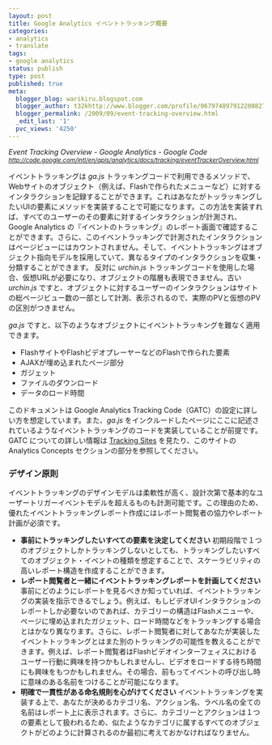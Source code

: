 ```yaml
---
layout: post
title: Google Analytics イベントトラッキング概要
categories:
- analytics
- translate
tags:
- google analytics
status: publish
type: post
published: true
meta:
  blogger_blog: warikiru.blogspot.com
  blogger_author: t32khttp://www.blogger.com/profile/06797489791220082722noreply@blogger.com
  blogger_permalink: /2009/09/event-tracking-overview.html
  _edit_last: '1'
  pvc_views: '4250'
---
```

<cite>Event Tracking Overview - Google Analytics - Google Code
<span style="font-size: 85%;"><a href="http://code.google.com/intl/en/apis/analytics/docs/tracking/eventTrackerOverview.html">http://code.google.com/intl/en/apis/analytics/docs/tracking/eventTrackerOverview.html</a></span></cite>

イベントトラッキングは <em>ga.js</em> トラッキングコードで利用できるメソッドで、Webサイトのオブジェクト（例えば、Flashで作られたメニューなど）に対するインタラクションを記録することができます。これはあなたがトッラッキングしたいUIの要素にメソッドを実装することで可能になります。この方法を実装すれば、すべてのユーザーのその要素に対するインタラクションが計測され、Google Analytics の『イベントのトラッキング』のレポート画面で確認することができます。さらに、このイベントラッキングで計測されたインタラクションはページビューにはカウントされません。そして、イベントトラッキングはオブジェクト指向モデルを採用していて、異なるタイプのインタラクションを収集・分類することができます。
反対に<em> urchin.js</em> トラッキングコードを使用した場合、仮想URLが必要になり、オブジェクトの階層も表現できません。古い<em> urchin.js</em> ですと、オブジェクトに対するユーザーのインタラクションはサイトの総ページビュー数の一部として計測、表示されるので、実際のPVと仮想のPVの区別がつきません。

<em>ga.js</em> ですと、以下のようなオブジェクトにイベントトラッキングを難なく適用できます。
<ul>
	<li>FlashサイトやFlashビデオプレーヤーなどのFlashで作られた要素</li>
	<li>AJAXが埋め込まれたページ部分</li>
	<li>ガジェット</li>
	<li>ファイルのダウンロード</li>
	<li>データのロード時間</li>
</ul>
このドキュメントは Google Analytics Tracking Code（GATC）の設定に詳しい方を想定しています。また、<em>ga.js</em> をインクルードしたページにここに記述されているようなイベントトラッキングのコードを実装していることが前提です。GATC についての詳しい情報は <a href="http://code.google.com/apis/analytics/docs/tracking/gaTrackingOverview.html">Tracking Sites</a> を見たり、このサイトの Analytics Concepts セクションの部分を参照してください。
<h3>デザイン原則</h3>
イベントトラッキングのデザインモデルは柔軟性が高く、設計次第で基本的なユーザートリガーイベントモデルを超えるものも計測可能です。この理由のため、優れたイベントトラッキングレポート作成にはレポート閲覧者の協力やレポート計画が必須です。
<ul>
	<li><strong>事前にトラッキングしたいすべての要素を決定してください</strong>
初期段階で１つのオブジェクトしかトラッキングしないとしても、トラッキングしたいすべてのオブジェクト・イベントの種類を想定することで、スケーラビリティの高いレポート構造を作成することができます。</li>
	<li><strong>レポート閲覧者と一緒にイベントトラッキングレポートを計画してください</strong>
事前にどのようにレポートを見るべきか知っていれば、イベントトラッキングの実装を指示できるでしょう。例えば、もしビデオUIインタラクションのレポートしか必要ないのであれば、カテゴリーの構造はFlashメニューや、ページに埋め込まれたガジェット、ロード時間などをトラッキングする場合とはかなり異なります。さらに、レポート閲覧者に対してあなたが実装したイベントトッラキングとはまた別のトラッキングの可能性を教えることができます。例えば、レポート閲覧者はFlashビデオインターフェィスにおけるユーザー行動に興味を持つかもしれませんし、ビデオをロードする待ち時間にも興味をもつかもしれません。その場合、前もってイベントの呼び出し時に意味のある名前をつけることが可能になります。</li>
	<li><strong>明確で一貫性がある命名規則を心がけてください</strong>
イベントトラッキングを実装する上で、あなたが決めるカテゴリ名、アクション名、ラベル名の全ての名前はレポート上に表示されます。さらに、カテゴリーとアクションは１つの要素として扱われるため、似たようなカテゴリに属するすべてのオブジェクトがどのように計算されるのか最初に考えておかなければなりません。</li>
</ul>
